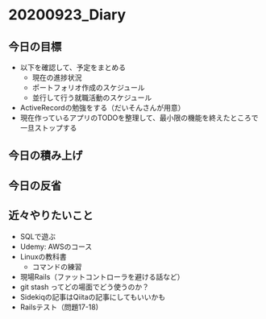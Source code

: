 # 20200923_Diary

## 今日の目標

- 以下を確認して、予定をまとめる
  - 現在の進捗状況
  - ポートフォリオ作成のスケジュール
  - 並行して行う就職活動のスケジュール
- ActiveRecordの勉強をする（だいそんさんが用意）
- 現在作っているアプリのTODOを整理して、最小限の機能を終えたところで一旦ストップする

## 今日の積み上げ

## 今日の反省

## 近々やりたいこと

- SQLで遊ぶ
- Udemy: AWSのコース
- Linuxの教科書
  - コマンドの練習
- 現場Rails（ファットコントローラを避ける話など）
- git stash ってどの場面でどう使うのか？
- Sidekiqの記事はQiitaの記事にしてもいいかも
- Railsテスト（問題17-18)
